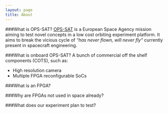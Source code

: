 ```yaml
---
layout: page
title: About
---
```


###What is OPS-SAT?
[OPS-SAT](https://en.wikipedia.org/wiki/OPS-SAT) is a European Space Agency mission aiming to test novel concepts in a low cost orbiting experiment platform.
It aims to break the vicious cycle of *“has never flown, will never fly“* currently present in spacecraft engineering.

###What is onboard OPS-SAT?
A bunch of commercial off the shelf components (COTS), such as:

* High resolution camera
* Multiple FPGA reconfigurable SoCs

###What is an FPGA?


###Why are FPGAs not used in space already?

###What does our experiment plan to test?


